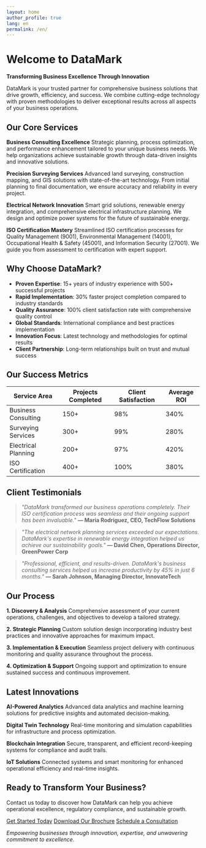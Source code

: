 ```yaml
---
layout: home
author_profile: true
lang: en
permalink: /en/
---
```


# Welcome to DataMark

**Transforming Business Excellence Through Innovation**

DataMark is your trusted partner for comprehensive business solutions that drive growth, efficiency, and success. We combine cutting-edge technology with proven methodologies to deliver exceptional results across all aspects of your business operations.

## Our Core Services

**Business Consulting Excellence**
Strategic planning, process optimization, and performance enhancement tailored to your unique business needs. We help organizations achieve sustainable growth through data-driven insights and innovative solutions.

**Precision Surveying Services**
Advanced land surveying, construction mapping, and GIS solutions with state-of-the-art technology. From initial planning to final documentation, we ensure accuracy and reliability in every project.

**Electrical Network Innovation**
Smart grid solutions, renewable energy integration, and comprehensive electrical infrastructure planning. We design and optimize power systems for the future of sustainable energy.

**ISO Certification Mastery**
Streamlined ISO certification processes for Quality Management (9001), Environmental Management (14001), Occupational Health & Safety (45001), and Information Security (27001). We guide you from assessment to certification with expert support.

## Why Choose DataMark?

- **Proven Expertise**: 15+ years of industry experience with 500+ successful projects
- **Rapid Implementation**: 30% faster project completion compared to industry standards
- **Quality Assurance**: 100% client satisfaction rate with comprehensive quality control
- **Global Standards**: International compliance and best practices implementation
- **Innovation Focus**: Latest technology and methodologies for optimal results
- **Client Partnership**: Long-term relationships built on trust and mutual success

## Our Success Metrics

<div class="table-container">
  <table>
    <thead>
      <tr>
        <th>Service Area</th>
        <th>Projects Completed</th>
        <th>Client Satisfaction</th>
        <th>Average ROI</th>
      </tr>
    </thead>
    <tbody>
      <tr>
        <td>Business Consulting</td>
        <td>150+</td>
        <td>98%</td>
        <td>340%</td>
      </tr>
      <tr>
        <td>Surveying Services</td>
        <td>300+</td>
        <td>99%</td>
        <td>280%</td>
      </tr>
      <tr>
        <td>Electrical Planning</td>
        <td>200+</td>
        <td>97%</td>
        <td>420%</td>
      </tr>
      <tr>
        <td>ISO Certification</td>
        <td>400+</td>
        <td>100%</td>
        <td>380%</td>
      </tr>
    </tbody>
  </table>
</div>

## Client Testimonials

> *"DataMark transformed our business operations completely. Their ISO certification process was seamless and their ongoing support has been invaluable."* 
> **— Maria Rodriguez, CEO, TechFlow Solutions**

> *"The electrical network planning services exceeded our expectations. DataMark's expertise in renewable energy integration helped us achieve our sustainability goals."*
> **— David Chen, Operations Director, GreenPower Corp**

> *"Professional, efficient, and results-driven. DataMark's business consulting services helped us increase productivity by 45% in just 6 months."*
> **— Sarah Johnson, Managing Director, InnovateTech**

## Our Process

**1. Discovery & Analysis**
Comprehensive assessment of your current operations, challenges, and objectives to develop a tailored strategy.

**2. Strategic Planning**
Custom solution design incorporating industry best practices and innovative approaches for maximum impact.

**3. Implementation & Execution**
Seamless project delivery with continuous monitoring and quality assurance throughout the process.

**4. Optimization & Support**
Ongoing support and optimization to ensure sustained success and continuous improvement.

## Latest Innovations

**AI-Powered Analytics**
Advanced data analytics and machine learning solutions for predictive insights and automated decision-making.

**Digital Twin Technology**
Real-time monitoring and simulation capabilities for infrastructure and process optimization.

**Blockchain Integration**
Secure, transparent, and efficient record-keeping systems for compliance and audit trails.

**IoT Solutions**
Connected systems and smart monitoring for enhanced operational efficiency and real-time insights.

## Ready to Transform Your Business?

Contact us today to discover how DataMark can help you achieve operational excellence, regulatory compliance, and sustainable growth.

<div class="cta-buttons-container">
  <a href="#contact" class="cta-button">Get Started Today</a>
  <a href="#brochure" class="cta-button">Download Our Brochure</a>
  <a href="#consultation" class="cta-button">Schedule a Consultation</a>
</div>

*Empowering businesses through innovation, expertise, and unwavering commitment to excellence.*
